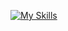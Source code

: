 [![My Skills](https://skillicons.dev/icons?i=flutter,dart,swift,kotlin,firebase,aws,graphql)](https://skillicons.dev)
